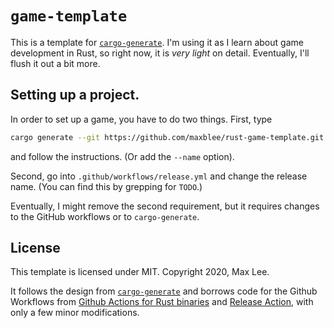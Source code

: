 # `game-template`

This is a template for [`cargo-generate`](https://github.com/ashleygwilliams/cargo-generate). I'm using it as I learn about game development in Rust, so right now, it is *very light* on detail. Eventually, I'll flush it out a bit more.

## Setting up a project.

In order to set up a game, you have to do two things. First, type

```sh
cargo generate --git https://github.com/maxblee/rust-game-template.git
```

and follow the instructions. (Or add the `--name` option).

Second, go into `.github/workflows/release.yml` and change the release name. (You can find this by grepping for `TODO`.)

Eventually, I might remove the second requirement, but it requires changes to the GitHub workflows or to `cargo-generate`.
## License

This template is licensed under MIT. Copyright 2020, Max Lee.

It follows the design from [`cargo-generate`](https://github.com/ashleygwilliams/cargo-generate) and borrows code for the Github Workflows from [Github Actions for Rust binaries](https://github.com/paskausks/rust-bin-github-workflows) and [Release Action](https://github.com/ncipollo/release-action), with only a few minor modifications.
